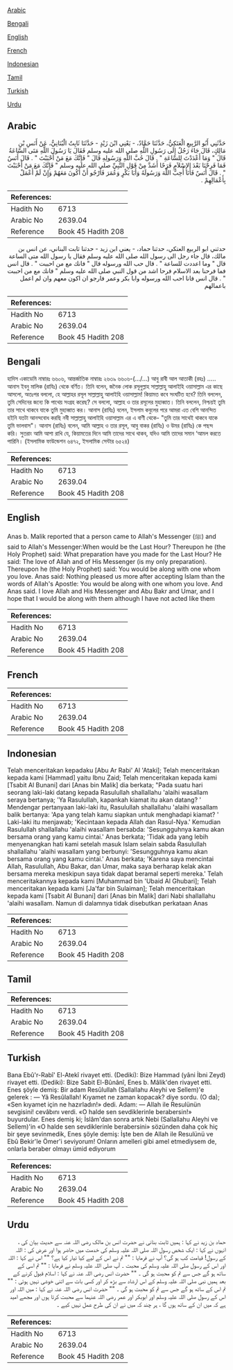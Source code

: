 [Arabic](#arabic)

[Bengali](#bengali)

[English](#english)

[French](#french)

[Indonesian](#indonesian)

[Tamil](#tamil)

[Turkish](#turkish)

[Urdu](#urdu)

## Arabic


<div dir="rtl" lang="ar" style={{fontSize:'larger',backgroundColor:'#f8f9fa',padding:20}}>
حَدَّثَنِي أَبُو الرَّبِيعِ الْعَتَكِيُّ، حَدَّثَنَا حَمَّادٌ، - يَعْنِي ابْنَ زَيْدٍ - حَدَّثَنَا ثَابِتٌ الْبُنَانِيُّ، عَنْ أَنَسِ بْنِ مَالِكٍ، قَالَ جَاءَ رَجُلٌ إِلَى رَسُولِ اللَّهِ صلى الله عليه وسلم فَقَالَ يَا رَسُولَ اللَّهِ مَتَى السَّاعَةُ قَالَ ‏"‏ وَمَا أَعْدَدْتَ لِلسَّاعَةِ ‏"‏ ‏.‏ قَالَ حُبَّ اللَّهِ وَرَسُولِهِ قَالَ ‏"‏ فَإِنَّكَ مَعَ مَنْ أَحْبَبْتَ ‏"‏ ‏.‏ قَالَ أَنَسٌ فَمَا فَرِحْنَا بَعْدَ الإِسْلاَمِ فَرَحًا أَشَدَّ مِنْ قَوْلِ النَّبِيِّ صلى الله عليه وسلم ‏"‏ فَإِنَّكَ مَعَ مَنْ أَحْبَبْتَ ‏"‏ ‏.‏ قَالَ أَنَسٌ فَأَنَا أُحِبُّ اللَّهَ وَرَسُولَهُ وَأَبَا بَكْرٍ وَعُمَرَ فَأَرْجُو أَنْ أَكُونَ مَعَهُمْ وَإِنْ لَمْ أَعْمَلْ بِأَعْمَالِهِمْ ‏.‏
</div>
<div style={{backgroundColor:'#f8f9fa',padding:20, marginBottom: 10}}><table> <thead> <tr> <th>References:</th> <th></th> </tr> </thead> <tbody><tr><td>Hadith No</td><td>6713</td></tr><tr><td>Arabic No</td><td>2639.04</td></tr><tr><td>Reference</td><td>Book 45 Hadith 208</td></tr></tbody></table></div>


<div dir="rtl" lang="ar" style={{fontSize:'larger',backgroundColor:'#f8f9fa',padding:20}}>
حدثني ابو الربيع العتكي، حدثنا حماد، - يعني ابن زيد - حدثنا ثابت البناني، عن انس بن مالك، قال جاء رجل الى رسول الله صلى الله عليه وسلم فقال يا رسول الله متى الساعة قال " وما اعددت للساعة " . قال حب الله ورسوله قال " فانك مع من احببت " . قال انس فما فرحنا بعد الاسلام فرحا اشد من قول النبي صلى الله عليه وسلم " فانك مع من احببت " . قال انس فانا احب الله ورسوله وابا بكر وعمر فارجو ان اكون معهم وان لم اعمل باعمالهم
</div>
<div style={{backgroundColor:'#f8f9fa',padding:20, marginBottom: 10}}><table> <thead> <tr> <th>References:</th> <th></th> </tr> </thead> <tbody><tr><td>Hadith No</td><td>6713</td></tr><tr><td>Arabic No</td><td>2639.04</td></tr><tr><td>Reference</td><td>Book 45 Hadith 208</td></tr></tbody></table></div>

## Bengali


<div dir="ltr" lang="bn" style={{fontSize:'larger',backgroundColor:'#f8f9fa',padding:20}}>
হাদিস একাডেমি নাম্বারঃ ৬৬০৬, আন্তর্জাতিক নাম্বারঃ ২৬৩৯ ৬৬০৬-(…/...) আবু রাবী আল আতাকী (রহঃ) ..... আনাস ইবনু মালিক (রাযিঃ) থেকে বর্ণিত। তিনি বলেন, জনৈক লোক রসূলুল্লাহ সাল্লাল্লাহু আলাইহি ওয়াসাল্লাম এর কাছে আসলো, অতঃপর বললো, হে আল্লাহর রসূল সাল্লাল্লাহু আলাইহি ওয়াসাল্লাম! কিয়ামত কবে সংঘটিত হবে? তিনি বললেন, তুমি সেদিনের জন্যে কি পাথেয় সংগ্রহ করেছ? সে বললো, আল্লাহ ও তার রসূলের মুহাব্বাত। তিনি বললেন, নিশ্চয়ই তুমি তার সাথে থাকবে যাকে তুমি মুহাব্বাত কর। আনাস (রাযিঃ) বলেন, ইসলাম কবুলের পরে আমরা এত বেশি আনন্দিত হইনি যতটা আনন্দবোধ করছি নবী সাল্লাল্লাহু আলাইহি ওয়াসাল্লাম এর এ বাণী থেকে- "তুমি তার সাথেই থাকবে যাকে তুমি ভালবাস"। আনাস (রাযিঃ) বলেন, আমি আল্লাহ ও তার রসূল, আবু বাকর (রাযিঃ) ও উমর (রাযিঃ) কে পছন্দ করি। সুতরাং আমি আশা রাখি যে, কিয়ামতের দিনে আমি তাদের সাথে থাকব, যদিও আমি তাদের সমান ‘আমল করতে পারিনি। (ইসলামিক ফাউন্ডেশন ৬৪৭২, ইসলামিক সেন্টার ৬৫২৪)
</div>
<div style={{backgroundColor:'#f8f9fa',padding:20, marginBottom: 10}}><table> <thead> <tr> <th>References:</th> <th></th> </tr> </thead> <tbody><tr><td>Hadith No</td><td>6713</td></tr><tr><td>Arabic No</td><td>2639.04</td></tr><tr><td>Reference</td><td>Book 45 Hadith 208</td></tr></tbody></table></div>

## English


<div dir="ltr" lang="en" style={{fontSize:'larger',backgroundColor:'#f8f9fa',padding:20}}>
Anas b. Malik reported that a person came to Allah's Messenger (ﷺ) and said to Allah's Messenger:When would be the Last Hour? Thereupon he (the Holy Prophet) said: What preparation have you made for the Last Hour? He said: The love of Allah and of His Messenger (is my only preparation). Thereupon he (the Holy Prophet) said: You would be along with one whom you love. Anas said: Nothing pleased us more after accepting Islam than the words of Allah's Apostle: You would be along with one whom you love. And Anas said. I love Allah and His Messenger and Abu Bakr and Umar, and I hope that I would be along with them although I have not acted like them
</div>
<div style={{backgroundColor:'#f8f9fa',padding:20, marginBottom: 10}}><table> <thead> <tr> <th>References:</th> <th></th> </tr> </thead> <tbody><tr><td>Hadith No</td><td>6713</td></tr><tr><td>Arabic No</td><td>2639.04</td></tr><tr><td>Reference</td><td>Book 45 Hadith 208</td></tr></tbody></table></div>

## French


<div dir="ltr" lang="fr" style={{fontSize:'larger',backgroundColor:'#f8f9fa',padding:20}}>

</div>
<div style={{backgroundColor:'#f8f9fa',padding:20, marginBottom: 10}}><table> <thead> <tr> <th>References:</th> <th></th> </tr> </thead> <tbody><tr><td>Hadith No</td><td>6713</td></tr><tr><td>Arabic No</td><td>2639.04</td></tr><tr><td>Reference</td><td>Book 45 Hadith 208</td></tr></tbody></table></div>

## Indonesian


<div dir="ltr" lang="id" style={{fontSize:'larger',backgroundColor:'#f8f9fa',padding:20}}>
Telah menceritakan kepadaku [Abu Ar Rabi' Al 'Ataki]; Telah menceritakan kepada kami [Hammad] yaitu Ibnu Zaid; Telah menceritakan kepada kami [Tsabit Al Bunani] dari [Anas bin Malik] dia berkata; "Pada suatu hari seorang laki-laki datang kepada Rasulullah shallallahu 'alaihi wasallam seraya bertanya; 'Ya RasululIah, kapankah kiamat itu akan datang? ' Mendengar pertanyaan laki-laki itu, Rasulullah shallallahu 'alaihi wasallam balik bertanya: 'Apa yang telah kamu siapkan untuk menghadapi kiamat? ' Laki-laki itu menjawab; 'Kecintaan kepada Allah dan Rasul-Nya.' Kemudian Rasulullah shallallahu 'alaihi wasallam bersabda: 'Sesungguhnya kamu akan bersama orang yang kamu cintai.' Anas berkata; 'Tidak ada yang lebih menyenangkan hati kami setelah masuk Islam selain sabda Rasulullah shallallahu 'alaihi wasallam yang berbunyi: 'Sesungguhnya kamu akan bersama orang yang kamu cintai.' Anas berkata; 'Karena saya mencintai Allah, Rasulullah, Abu Bakar, dan Umar, maka saya berharap kelak akan bersama mereka meskipun saya tidak dapat beramal seperti mereka.' Telah menceritakannya kepada kami [Muhammad bin 'Ubaid Al Ghubari]; Telah menceritakan kepada kami [Ja'far bin Sulaiman]; Telah menceritakan kepada kami [Tsabit Al Bunani] dari [Anas bin Malik] dari Nabi shallallahu 'alaihi wasallam. Namun di dalamnya tidak disebutkan perkataan Anas
</div>
<div style={{backgroundColor:'#f8f9fa',padding:20, marginBottom: 10}}><table> <thead> <tr> <th>References:</th> <th></th> </tr> </thead> <tbody><tr><td>Hadith No</td><td>6713</td></tr><tr><td>Arabic No</td><td>2639.04</td></tr><tr><td>Reference</td><td>Book 45 Hadith 208</td></tr></tbody></table></div>

## Tamil


<div dir="ltr" lang="ta" style={{fontSize:'larger',backgroundColor:'#f8f9fa',padding:20}}>

</div>
<div style={{backgroundColor:'#f8f9fa',padding:20, marginBottom: 10}}><table> <thead> <tr> <th>References:</th> <th></th> </tr> </thead> <tbody><tr><td>Hadith No</td><td>6713</td></tr><tr><td>Arabic No</td><td>2639.04</td></tr><tr><td>Reference</td><td>Book 45 Hadith 208</td></tr></tbody></table></div>

## Turkish


<div dir="ltr" lang="tr" style={{fontSize:'larger',backgroundColor:'#f8f9fa',padding:20}}>
Bana Ebû'r-Rabî' El-Atekî rivayet etti. (Dediki): Bize Hammad (yâni İbni Zeyd) rivayet etti. (Dediki): Bize Sabit El-Bûnânî, Enes b. Mâlik'den rivayet etti. Enes şöyle demiş: Bir adam Resûlullah (Sallallahu Aleyhi ve Sellem)'e gelerek : — Yâ Resûlallah! Kıyamet ne zaman kopacak? diye sordu. (O da); «Sen kıyamet için ne hazırladın!» dedi. Adam: — Allah ile Resulünün sevgisini! cevâbını verdi. «O halde sen sevdiklerinle berabersin!» buyurdular. Enes demiş ki; İslâm'dan sonra artık Nebi (Sallallahu Aleyhi ve Sellem)'in «O halde sen sevdiklerinle berabersini» sözünden daha çok hiç bir şeye sevinmedik, Enes şöyle demiş: İşte ben de Allah ile Resulünü ve Ebû Bekir'le Ömer'i seviyorum! Onların amelleri gibi amel etmediysem de, onlarla beraber olmayı ümid ediyorum
</div>
<div style={{backgroundColor:'#f8f9fa',padding:20, marginBottom: 10}}><table> <thead> <tr> <th>References:</th> <th></th> </tr> </thead> <tbody><tr><td>Hadith No</td><td>6713</td></tr><tr><td>Arabic No</td><td>2639.04</td></tr><tr><td>Reference</td><td>Book 45 Hadith 208</td></tr></tbody></table></div>

## Urdu


<div dir="rtl" lang="ur" style={{fontSize:'larger',backgroundColor:'#f8f9fa',padding:20}}>
حماد بن زید نے کہا : ہمیں ثابت بنانی نے حضرت انس بن مالک رضی اللہ عنہ سے حدیث بیان کی ، انہوں نے کہا : ایک شخص رسول اللہ صلی اللہ علیہ وسلم کی خدمت میں حاضر ہوا اور عرض کی : اللہ کے رسول! قیامت کب ہو گی؟ آپ نے فرمایا : "" تم نے اس کے لیے کیا تیار کیا ہے؟ "" اس نے کہا : اللہ اور اس کے رسول صلی اللہ علیہ وسلم کی محبت ۔ آپ صلی اللہ علیہ وسلم نے فرمایا : "" تم اسی کے ساتھ ہو گے جس سے تم کو محبت ہو گی ۔ "" حضرت انس رضی اللہ عنہ نے کہا : اسلام قبول کرنے کے بعد ہمیں نبی صلی اللہ علیہ وسلم کے اس ارشاد سے بڑھ کر اور کسی بات سے اتنی خوشی نہیں ہوئی : "" تم اس کے ساتھ ہو گے جس سے تم کو محبت ہو گی ۔ "" حضرت انس رضی اللہ عنہ نے کہا : میں اللہ اور اس کے رسول صلی اللہ علیہ وسلم اور ابوبکر اور عمر رضی اللہ عنہما سے محبت کرتا ہوں اور مجھے امید ہے کہ میں ان کے ساتھ ہوں گا ، ہر چند کہ میں نے ان کی طرح عمل نہیں کیے ۔
</div>
<div style={{backgroundColor:'#f8f9fa',padding:20, marginBottom: 10}}><table> <thead> <tr> <th>References:</th> <th></th> </tr> </thead> <tbody><tr><td>Hadith No</td><td>6713</td></tr><tr><td>Arabic No</td><td>2639.04</td></tr><tr><td>Reference</td><td>Book 45 Hadith 208</td></tr></tbody></table></div>